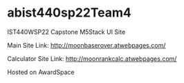 # abist440sp22Team4

IST440WSP22 Capstone M5Stack UI Site

Main Site Link: http://moonbaserover.atwebpages.com/

Calculator Site Link: http://moonrankcalc.atwebpages.com/

Hosted on AwardSpace


